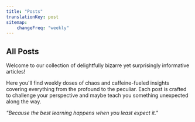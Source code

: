 ```yaml
---
title: "Posts"
translationKey: post
sitemap:
    changeFreq: "weekly"
---
```


## All Posts

Welcome to our collection of delightfully bizarre yet surprisingly informative articles! 

Here you'll find weekly doses of chaos and caffeine-fueled insights covering everything from the profound to the peculiar. Each post is crafted to challenge your perspective and maybe teach you something unexpected along the way.

*"Because the best learning happens when you least expect it."*
